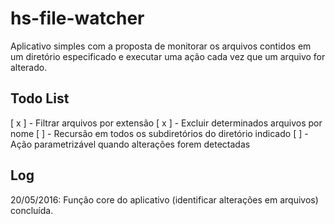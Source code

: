 # hs-file-watcher
Aplicativo simples com a proposta de monitorar os arquivos contidos em um diretório especificado e executar uma ação cada vez que um arquivo for alterado.

## Todo List
[ x ] - Filtrar arquivos por extensão
[ x ] - Excluir determinados arquivos por nome
[   ] - Recursão em todos os subdiretórios do diretório indicado
[   ] - Ação parametrizável quando alterações forem detectadas

## Log
20/05/2016: Função core do aplicativo (identificar alterações em arquivos) concluída.